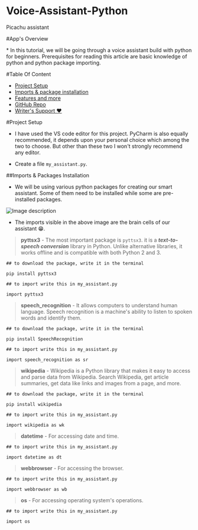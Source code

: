 # Voice-Assistant-Python
Picachu assistant

#App's Overview 
<p>
* In this tutorial, we will be going through a voice assistant build with python for beginners. Prerequisites for reading this article are basic knowledge of python and python package importing.
<p> 



#Table Of Content

- [Project Setup ](#setup)
- [Imports & package installation](#imports)
- [Features and more](#features)
- [GitHub Repo ](#github)
- [Writer's Support ❤️](#support)

<a name="setup"></a>
#Project Setup
* I have used the VS code editor for this project. PyCharm is also equally recommended, it depends upon your personal choice which among the two to choose. But other than these two I won't strongly recommend any editor.

* Create a file `my_assistant.py`.

<a name="imports"></a>
##Imports & Packages Installation

* We will be using various python packages for creating our smart assistant. Some of them need to be installed while some are pre-installed packages.

![Image description](https://dev-to-uploads.s3.amazonaws.com/uploads/articles/sb57gsww29d71p634yrd.png)  

* The imports visible in the above image are the brain cells of our assistant 😁. 

>**pyttsx3** - The most important package is `pyttsx3`.
 it is a **_text-to-speech conversion_** library in Python. Unlike alternative libraries, it works offline and is compatible with both Python 2 and 3.

```
## to download the package, write it in the terminal

pip install pyttsx3

## to import write this in my_assistant.py

import pyttsx3 

```

>**speech_recognition** - It allows computers to understand human language. Speech recognition is a machine's ability to listen to spoken words and identify them.
```
## to download the package, write it in the terminal

pip install SpeechRecognition

## to import write this in my_assistant.py

import speech_recognition as sr 
```
>**wikipedia** - Wikipedia is a Python library that makes it easy to access and parse data from Wikipedia. Search Wikipedia, get article summaries, get data like links and images from a page, and more.

```
## to download the package, write it in the terminal

pip install wikipedia

## to import write this in my_assistant.py

import wikipedia as wk 
```

>**datetime** - For accessing date and time.
```
## to import write this in my_assistant.py

import datetime as dt
```
>**webbrowser** - For accessing the browser.
```
## to import write this in my_assistant.py

import webbrowser as wb
```
>**os** - For accessing operating system's operations.
```
## to import write this in my_assistant.py

import os
```


 


